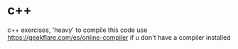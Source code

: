 # c++
c++ exercises, 'heavy' 
to compile this code use https://geekflare.com/es/online-compiler if u don't have a compiler installed

